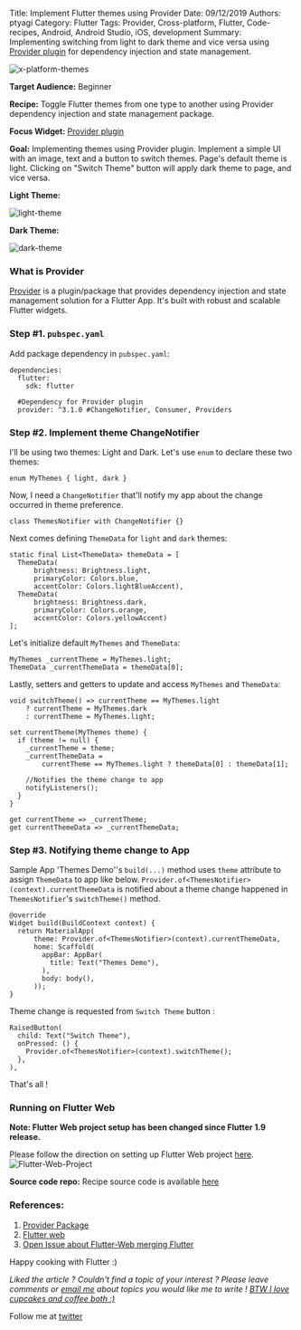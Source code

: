 Title: Implement Flutter themes using Provider
Date: 09/12/2019
Authors: ptyagi
Category: Flutter
Tags: Provider, Cross-platform, Flutter, Code-recipes, Android, Android Studio, iOS, development
Summary: Implementing switching from light to dark theme and vice versa using [Provider plugin](https://pub.dev/packages/provider) for dependency injection and state management.

![x-platform-themes]({attach}../../images/flutter/x-provider-themes.jpg)

**Target Audience:** Beginner

**Recipe:** Toggle Flutter themes from one type to another using Provider dependency injection and state management package.

**Focus Widget:** [Provider plugin](https://pub.dev/packages/provider)

**Goal:** Implementing themes using Provider plugin. Implement a simple UI with an image, text and a button to switch themes. Page's default theme is light. Clicking on "Switch Theme" button will apply dark theme to page, and vice versa.

**Light Theme:**

![light-theme]({attach}../../images/flutter/ios_themes2.jpg)


**Dark Theme:**

![dark-theme]({attach}../../images/flutter/ios_themes3.jpg)



### What is Provider ###
[Provider](https://pub.dev/packages/provider) is a plugin/package that provides dependency injection and state management solution for a Flutter App. It's built with robust and scalable Flutter widgets.

### Step #1. `pubspec.yaml` ###
Add package dependency in `pubspec.yaml`:
```
dependencies:
  flutter:
    sdk: flutter

  #Dependency for Provider plugin
  provider: ^3.1.0 #ChangeNotifier, Consumer, Providers
```

### Step #2. Implement theme ChangeNotifier ###

I'll be using two themes: Light and Dark. Let's use `enum` to declare these two themes:
```
enum MyThemes { light, dark }
```

Now, I need a `ChangeNotifier` that'll notify my app about the change occurred in theme preference.
```
class ThemesNotifier with ChangeNotifier {}
```

Next comes defining `ThemeData` for `light` and `dark` themes:
```
static final List<ThemeData> themeData = [
  ThemeData(
      brightness: Brightness.light,
      primaryColor: Colors.blue,
      accentColor: Colors.lightBlueAccent),
  ThemeData(
      brightness: Brightness.dark,
      primaryColor: Colors.orange,
      accentColor: Colors.yellowAccent)
];
```

Let's initialize default `MyThemes` and `ThemeData`:
```
MyThemes _currentTheme = MyThemes.light;
ThemeData _currentThemeData = themeData[0];
```

Lastly, setters and getters to update and access `MyThemes` and `ThemeData`:
```
void switchTheme() => currentTheme == MyThemes.light
    ? currentTheme = MyThemes.dark
    : currentTheme = MyThemes.light;

set currentTheme(MyThemes theme) {
  if (theme != null) {
    _currentTheme = theme;
    _currentThemeData =
        currentTheme == MyThemes.light ? themeData[0] : themeData[1];

    //Notifies the theme change to app    
    notifyListeners();
  }
}

get currentTheme => _currentTheme;
get currentThemeData => _currentThemeData;
```

### Step #3. Notifying theme change to App ###

Sample App 'Themes Demo''s `build(...)` method uses `theme` attribute to assign `ThemeData` to app like below. `Provider.of<ThemesNotifier>(context).currentThemeData` is notified about a theme change happened in `ThemesNotifier`'s `switchTheme()` method.
```
@override
Widget build(BuildContext context) {
  return MaterialApp(
      theme: Provider.of<ThemesNotifier>(context).currentThemeData,
      home: Scaffold(
        appBar: AppBar(
          title: Text("Themes Demo"),
        ),
        body: body(),
      ));
}
```
Theme change is requested from `Switch Theme` button :
```
RaisedButton(
  child: Text("Switch Theme"),
  onPressed: () {
    Provider.of<ThemesNotifier>(context).switchTheme();
  },
),
```

That's all !

### Running on Flutter Web ###

**Note: Flutter Web project setup has been changed since Flutter 1.9 release.**

Please follow the direction on setting up Flutter Web project [here](https://flutter.dev/docs/get-started/web).
![Flutter-Web-Project]({attach}../../images/flutter/flutter_web.jpg)

**Source code repo:**
Recipe source code is available [here](https://github.com/ptyagicodecamp/flutter_cookbook/tree/widgets-web/flutter_widgets/lib/themes)


### References: ###
1. [Provider Package](https://pub.dev/packages/provider#-readme-tab-)
2. [Flutter web](https://flutter.dev/docs/get-started/web)
3. [Open Issue about Flutter-Web merging Flutter](https://github.com/flutter/flutter/issues/34082)

Happy cooking with Flutter :)

_Liked the article ?
Couldn't find a topic of your interest ? Please leave comments or [email me](mailto:ptyagicodecamp@gmail.com) about topics you would like me to write !
[BTW I love cupcakes and coffee both :)](https://www.paypal.me/pritya)_

Follow me at [twitter](https://twitter.com/ptyagi13)
